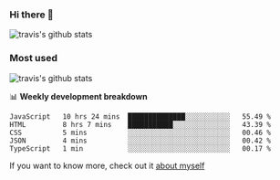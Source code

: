 ### Hi there 👋

<!--
**HondryTravis/HondryTravis** is a ✨ _special_ ✨ repository because its `README.md` (this file) appears on your GitHub profile.

Here are some ideas to get you started:

- 🔭 I’m currently working on ...
- 🌱 I’m currently learning ...
- 👯 I’m looking to collaborate on ...
- 🤔 I’m looking for help with ...
- 💬 Ask me about ...
- 📫 How to reach me: ...
- 😄 Pronouns: ...
- ⚡ Fun fact: ...
-->

![travis's github stats](https://github-readme-stats.vercel.app/api?username=HondryTravis&hide=stars)
### Most used
![travis's github stats](https://github-readme-stats.anuraghazra1.vercel.app/api/top-langs/?username=HondryTravis&layout=compact&hide_title=true)

📊 **Weekly development breakdown**

<!--START_SECTION:waka-->
```text
JavaScript   10 hrs 24 mins  ██████████████░░░░░░░░░░░   55.49 % 
HTML         8 hrs 7 mins    ███████████░░░░░░░░░░░░░░   43.39 % 
CSS          5 mins          ░░░░░░░░░░░░░░░░░░░░░░░░░   00.46 % 
JSON         4 mins          ░░░░░░░░░░░░░░░░░░░░░░░░░   00.42 % 
TypeScript   1 min           ░░░░░░░░░░░░░░░░░░░░░░░░░   00.17 % 
```
<!--END_SECTION:waka-->

If you want to know more, check out it [about myself](https://hondrytravis.github.io/)
